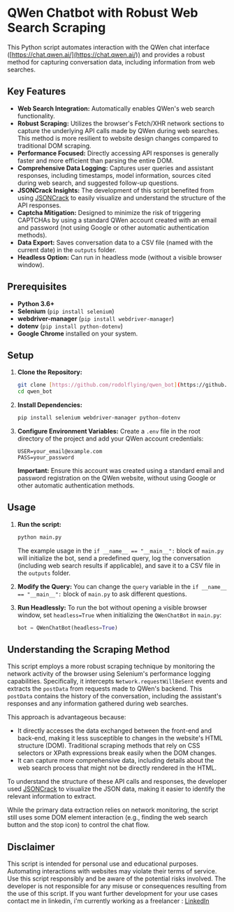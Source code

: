 # QWen Chatbot with Robust Web Search Scraping

This Python script automates interaction with the QWen chat interface ([https://chat.qwen.ai/](https://chat.qwen.ai/)) and provides a robust method for capturing conversation data, including information from web searches.

## Key Features

* **Web Search Integration:** Automatically enables QWen's web search functionality.
* **Robust Scraping:** Utilizes the browser's Fetch/XHR network sections to capture the underlying API calls made by QWen during web searches. This method is more resilient to website design changes compared to traditional DOM scraping.
* **Performance Focused:** Directly accessing API responses is generally faster and more efficient than parsing the entire DOM.
* **Comprehensive Data Logging:** Captures user queries and assistant responses, including timestamps, model information, sources cited during web search, and suggested follow-up questions.
* **JSONCrack Insights:** The development of this script benefited from using [JSONCrack](https://jsoncrack.com/) to easily visualize and understand the structure of the API responses.
* **Captcha Mitigation:** Designed to minimize the risk of triggering CAPTCHAs by using a standard QWen account created with an email and password (not using Google or other automatic authentication methods).
* **Data Export:** Saves conversation data to a CSV file (named with the current date) in the `outputs` folder.
* **Headless Option:** Can run in headless mode (without a visible browser window).

## Prerequisites

* **Python 3.6+**
* **Selenium** (`pip install selenium`)
* **webdriver-manager** (`pip install webdriver-manager`)
* **dotenv** (`pip install python-dotenv`)
* **Google Chrome** installed on your system.

## Setup

1.  **Clone the Repository:**
    ```bash
    git clone [https://github.com/rodolflying/qwen_bot](https://github.com/rodolflying/qwen_bot)
    cd qwen_bot
    ```

2.  **Install Dependencies:**
    ```bash
    pip install selenium webdriver-manager python-dotenv
    ```

3.  **Configure Environment Variables:**
    Create a `.env` file in the root directory of the project and add your QWen account credentials:
    ```
    USER=your_email@example.com
    PASS=your_password
    ```
    **Important:** Ensure this account was created using a standard email and password registration on the QWen website, without using Google or other automatic authentication methods.

## Usage

1.  **Run the script:**
    ```bash
    python main.py
    ```

    The example usage in the `if __name__ == "__main__":` block of `main.py` will initialize the bot, send a predefined query, log the conversation (including web search results if applicable), and save it to a CSV file in the `outputs` folder.

2.  **Modify the Query:**
    You can change the `query` variable in the `if __name__ == "__main__":` block of `main.py` to ask different questions.

3.  **Run Headlessly:**
    To run the bot without opening a visible browser window, set `headless=True` when initializing the `QWenChatBot` in `main.py`:
    ```python
    bot = QWenChatBot(headless=True)
    ```

## Understanding the Scraping Method

This script employs a more robust scraping technique by monitoring the network activity of the browser using Selenium's performance logging capabilities. Specifically, it intercepts `Network.requestWillBeSent` events and extracts the `postData` from requests made to QWen's backend. This `postData` contains the history of the conversation, including the assistant's responses and any information gathered during web searches.

This approach is advantageous because:

* It directly accesses the data exchanged between the front-end and back-end, making it less susceptible to changes in the website's HTML structure (DOM). Traditional scraping methods that rely on CSS selectors or XPath expressions break easily when the DOM changes.
* It can capture more comprehensive data, including details about the web search process that might not be directly rendered in the HTML.

To understand the structure of these API calls and responses, the developer used [JSONCrack](https://jsoncrack.com/) to visualize the JSON data, making it easier to identify the relevant information to extract.

While the primary data extraction relies on network monitoring, the script still uses some DOM element interaction (e.g., finding the web search button and the stop icon) to control the chat flow.

## Disclaimer

This script is intended for personal use and educational purposes. Automating interactions with websites may violate their terms of service. Use this script responsibly and be aware of the potential risks involved. The developer is not responsible for any misuse or consequences resulting from the use of this script. If you want further development for your use cases contact me in linkedin, i'm currently working as a freelancer : [LinkedIn](https://www.linkedin.com/in/rodolfo-sepulveda-847532135/)
